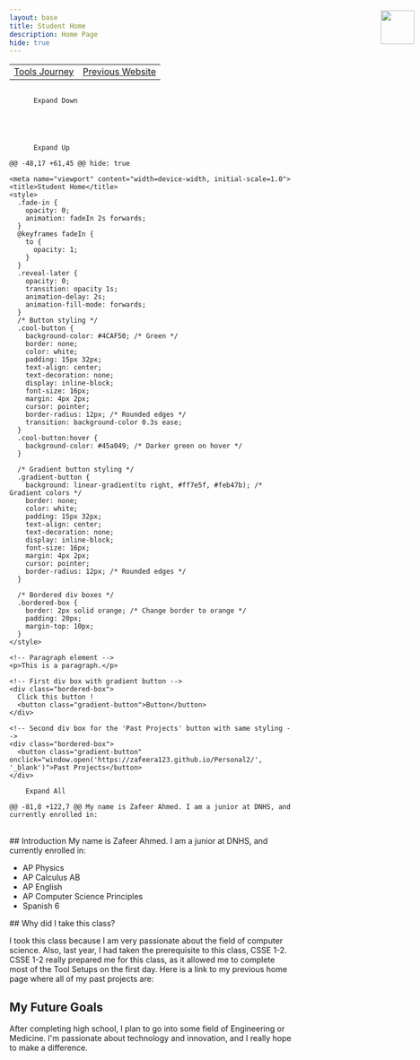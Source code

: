 ```yaml
---
layout: base
title: Student Home 
description: Home Page
hide: true
---
```


<table cellpadding="10">
    <tr>
        <td><a href="{{site.baseurl}}/ToolsJourney">Tools Journey</a></td>
        <td><a href="{{site.baseurl}}/snake">Previous Website</a></td>
    </tr>
</table>

<div style="align-items: center; display: flex; flex-direction: column;">
    <a href="{{site.baseurl}}/">
        <img src="{{site.baseurl}}/images/globe.gif" height="60" title="Globe [:" alt="" style="margin-top: -140px; margin-left: 880px;">
    </a>
</div>

<html lang="en">
<head>
    <meta charset="UTF-8">

    
          
            
    

          
          Expand Down
          
            
    

          
          Expand Up
    
    @@ -48,17 +61,45 @@ hide: true
  
    <meta name="viewport" content="width=device-width, initial-scale=1.0">
    <title>Student Home</title>
    <style>
      .fade-in {
        opacity: 0;
        animation: fadeIn 2s forwards;
      }
      @keyframes fadeIn {
        to {
          opacity: 1;
        }
      }
      .reveal-later {
        opacity: 0;
        transition: opacity 1s;
        animation-delay: 2s;
        animation-fill-mode: forwards;
      }
      /* Button styling */
      .cool-button {
        background-color: #4CAF50; /* Green */
        border: none;
        color: white;
        padding: 15px 32px;
        text-align: center;
        text-decoration: none;
        display: inline-block;
        font-size: 16px;
        margin: 4px 2px;
        cursor: pointer;
        border-radius: 12px; /* Rounded edges */
        transition: background-color 0.3s ease;
      }
      .cool-button:hover {
        background-color: #45a049; /* Darker green on hover */
      }

      /* Gradient button styling */
      .gradient-button {
        background: linear-gradient(to right, #ff7e5f, #feb47b); /* Gradient colors */
        border: none;
        color: white;
        padding: 15px 32px;
        text-align: center;
        text-decoration: none;
        display: inline-block;
        font-size: 16px;
        margin: 4px 2px;
        cursor: pointer;
        border-radius: 12px; /* Rounded edges */
      }

      /* Bordered div boxes */
      .bordered-box {
        border: 2px solid orange; /* Change border to orange */
        padding: 20px;
        margin-top: 10px;
      }
    </style>
</head>
<body>

    <!-- Paragraph element -->
    <p>This is a paragraph.</p>

    <!-- First div box with gradient button -->
    <div class="bordered-box">
      Click this button !
      <button class="gradient-button">Button</button>
    </div>

    <!-- Second div box for the 'Past Projects' button with same styling -->
    <div class="bordered-box">
      <button class="gradient-button" onclick="window.open('https://zafeera123.github.io/Personal2/', '_blank')">Past Projects</button>
    </div>

</body>
</html>

    
        
          
    

        
        Expand All
    
    @@ -81,8 +122,7 @@ My name is Zafeer Ahmed. I am a junior at DNHS, and currently enrolled in:
  
<br> 
## Introduction
My name is Zafeer Ahmed. I am a junior at DNHS, and currently enrolled in:
<ul>
  <li class="fade-in">AP Physics</li>
  <li class="fade-in" style="animation-delay: 0.5s;">AP Calculus AB</li>
  <li class="fade-in" style="animation-delay: 1s;">AP English</li>
  <li class="fade-in" style="animation-delay: 1.5s;">AP Computer Science Principles</li>
  <li class="fade-in" style="animation-delay: 1.5s;">Spanish 6</li>
</ul>
## Why did I take this class?

I took this class because I am very passionate about the field of computer science. Also, last year, I had taken the prerequisite to this class, CSSE 1-2. CSSE 1-2 really prepared me for this class, as it allowed me to complete most of the Tool Setups on the first day. Here is a link to my previous home page where all of my past projects are:

<!-- The 'Past Projects' button has already been moved below -->

## My Future Goals

After completing high school, I plan to go into some field of Engineering or Medicine. I'm passionate about technology and innovation, and I really hope to make a difference.
